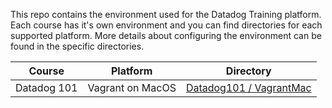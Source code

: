 This repo contains the environment used for the Datadog Training platform. Each course has it's own environment and you can find directories for each supported platform. More details about configuring the environment can be found in the specific directories.

| Course | Platform | Directory |
|--------|----------|-----------|
|Datadog 101| Vagrant on MacOS | [Datadog101 / VagrantMac](Datadog101/VagrantMac)| 